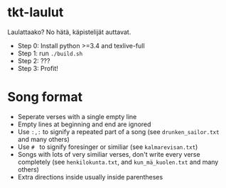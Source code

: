 # tkt-laulut
Laulattaako? No hätä, käpistelijät auttavat.

* Step 0: Install python >=3.4 and texlive-full
* Step 1: run `./build.sh`
* Step 2: ???
* Step 3: Profit!

# Song format
* Seperate verses with a single empty line
* Empty lines at beginning and end are ignored
* Use `:,:` to signify a repeated part of a song (see `drunken_sailor.txt` and many others)
* Use `# ` to signify foresinger or similiar (see `kalmarevisan.txt`)
* Songs with lots of very similiar verses,
  don't write every verse completely (see `henkilokunta.txt`, and `kun_mä_kuolen.txt` and many others)
* Extra directions inside usually inside parentheses
